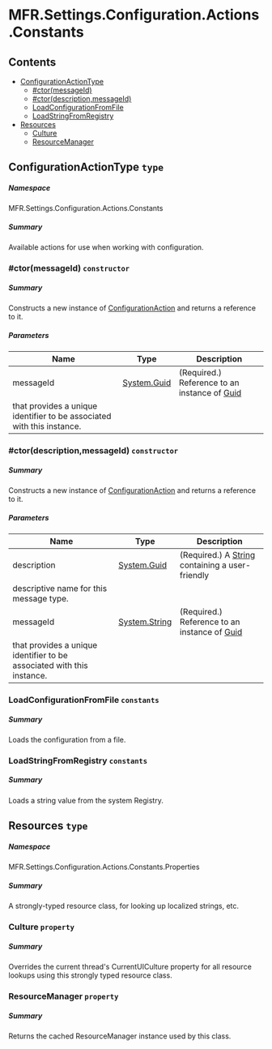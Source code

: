 <a name='assembly'></a>
# MFR.Settings.Configuration.Actions.Constants

## Contents

- [ConfigurationActionType](#T-MFR-Settings-Configuration-Actions-Constants-ConfigurationActionType 'MFR.Settings.Configuration.Actions.Constants.ConfigurationActionType')
  - [#ctor(messageId)](#M-MFR-Settings-Configuration-Actions-Constants-ConfigurationActionType-#ctor-System-Guid- 'MFR.Settings.Configuration.Actions.Constants.ConfigurationActionType.#ctor(System.Guid)')
  - [#ctor(description,messageId)](#M-MFR-Settings-Configuration-Actions-Constants-ConfigurationActionType-#ctor-System-Guid,System-String- 'MFR.Settings.Configuration.Actions.Constants.ConfigurationActionType.#ctor(System.Guid,System.String)')
  - [LoadConfigurationFromFile](#F-MFR-Settings-Configuration-Actions-Constants-ConfigurationActionType-LoadConfigurationFromFile 'MFR.Settings.Configuration.Actions.Constants.ConfigurationActionType.LoadConfigurationFromFile')
  - [LoadStringFromRegistry](#F-MFR-Settings-Configuration-Actions-Constants-ConfigurationActionType-LoadStringFromRegistry 'MFR.Settings.Configuration.Actions.Constants.ConfigurationActionType.LoadStringFromRegistry')
- [Resources](#T-MFR-Settings-Configuration-Actions-Constants-Properties-Resources 'MFR.Settings.Configuration.Actions.Constants.Properties.Resources')
  - [Culture](#P-MFR-Settings-Configuration-Actions-Constants-Properties-Resources-Culture 'MFR.Settings.Configuration.Actions.Constants.Properties.Resources.Culture')
  - [ResourceManager](#P-MFR-Settings-Configuration-Actions-Constants-Properties-Resources-ResourceManager 'MFR.Settings.Configuration.Actions.Constants.Properties.Resources.ResourceManager')

<a name='T-MFR-Settings-Configuration-Actions-Constants-ConfigurationActionType'></a>
## ConfigurationActionType `type`

##### Namespace

MFR.Settings.Configuration.Actions.Constants

##### Summary

Available actions for use when working with configuration.

<a name='M-MFR-Settings-Configuration-Actions-Constants-ConfigurationActionType-#ctor-System-Guid-'></a>
### #ctor(messageId) `constructor`

##### Summary

Constructs a new instance of
[ConfigurationAction](#T-MFR-Settings-Configuration-Actions-Constants-ConfigurationAction 'MFR.Settings.Configuration.Actions.Constants.ConfigurationAction')
and returns a reference to it.

##### Parameters

| Name | Type | Description |
| ---- | ---- | ----------- |
| messageId | [System.Guid](http://msdn.microsoft.com/query/dev14.query?appId=Dev14IDEF1&l=EN-US&k=k:System.Guid 'System.Guid') | (Required.) Reference to an instance of [Guid](http://msdn.microsoft.com/query/dev14.query?appId=Dev14IDEF1&l=EN-US&k=k:System.Guid 'System.Guid')
that provides a unique identifier to be associated with this instance. |

<a name='M-MFR-Settings-Configuration-Actions-Constants-ConfigurationActionType-#ctor-System-Guid,System-String-'></a>
### #ctor(description,messageId) `constructor`

##### Summary

Constructs a new instance of
[ConfigurationAction](#T-MFR-Settings-Configuration-Actions-Constants-ConfigurationAction 'MFR.Settings.Configuration.Actions.Constants.ConfigurationAction')
and returns a reference to it.

##### Parameters

| Name | Type | Description |
| ---- | ---- | ----------- |
| description | [System.Guid](http://msdn.microsoft.com/query/dev14.query?appId=Dev14IDEF1&l=EN-US&k=k:System.Guid 'System.Guid') | (Required.) A [String](http://msdn.microsoft.com/query/dev14.query?appId=Dev14IDEF1&l=EN-US&k=k:System.String 'System.String') containing a user-friendly
descriptive name for this message type. |
| messageId | [System.String](http://msdn.microsoft.com/query/dev14.query?appId=Dev14IDEF1&l=EN-US&k=k:System.String 'System.String') | (Required.) Reference to an instance of [Guid](http://msdn.microsoft.com/query/dev14.query?appId=Dev14IDEF1&l=EN-US&k=k:System.Guid 'System.Guid')
that provides a unique identifier to be associated with this instance. |

<a name='F-MFR-Settings-Configuration-Actions-Constants-ConfigurationActionType-LoadConfigurationFromFile'></a>
### LoadConfigurationFromFile `constants`

##### Summary

Loads the configuration from a file.

<a name='F-MFR-Settings-Configuration-Actions-Constants-ConfigurationActionType-LoadStringFromRegistry'></a>
### LoadStringFromRegistry `constants`

##### Summary

Loads a string value from the system Registry.

<a name='T-MFR-Settings-Configuration-Actions-Constants-Properties-Resources'></a>
## Resources `type`

##### Namespace

MFR.Settings.Configuration.Actions.Constants.Properties

##### Summary

A strongly-typed resource class, for looking up localized strings, etc.

<a name='P-MFR-Settings-Configuration-Actions-Constants-Properties-Resources-Culture'></a>
### Culture `property`

##### Summary

Overrides the current thread's CurrentUICulture property for all
  resource lookups using this strongly typed resource class.

<a name='P-MFR-Settings-Configuration-Actions-Constants-Properties-Resources-ResourceManager'></a>
### ResourceManager `property`

##### Summary

Returns the cached ResourceManager instance used by this class.
